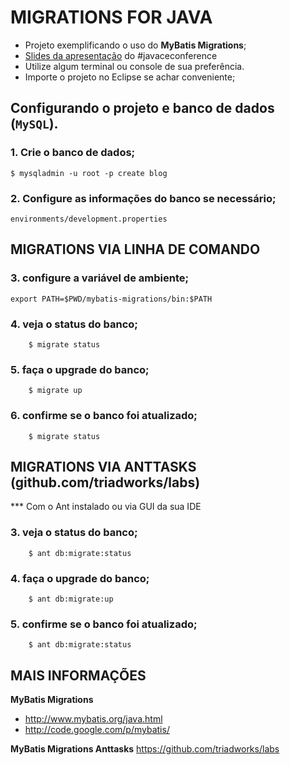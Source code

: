 MIGRATIONS FOR JAVA
======================

- Projeto exemplificando o uso do **MyBatis Migrations**;
- [Slides da apresentação](http://www.slideshare.net/rponte/migrations-for-java) do #javaceconference
- Utilize algum terminal ou console de sua preferência.
- Importe o projeto no Eclipse se achar conveniente;

Configurando o projeto e banco de dados (`MySQL`).
-------------------------------------------------- 

### 1. Crie o banco de dados;
	$ mysqladmin -u root -p create blog

### 2. Configure as informações do banco se necessário;
	environments/development.properties
   
MIGRATIONS VIA LINHA DE COMANDO
-------------------------------

###	3. configure a variável de ambiente;
	export PATH=$PWD/mybatis-migrations/bin:$PATH
###	4. veja o status do banco;
		$ migrate status
###	5. faça o upgrade do banco;
		$ migrate up
###	6. confirme se o banco foi atualizado;
		$ migrate status

MIGRATIONS VIA ANTTASKS (github.com/triadworks/labs)
-------------------------------
*** Com o Ant instalado ou via GUI da sua IDE

###	3. veja o status do banco;
		$ ant db:migrate:status
###	4. faça o upgrade do banco;
		$ ant db:migrate:up
###	5. confirme se o banco foi atualizado;
		$ ant db:migrate:status

MAIS INFORMAÇÕES
----------------
		
**MyBatis Migrations**
- http://www.mybatis.org/java.html
- http://code.google.com/p/mybatis/

**MyBatis Migrations Anttasks**
https://github.com/triadworks/labs
